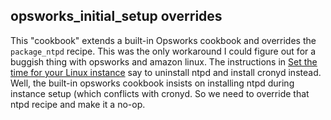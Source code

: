 
## opsworks_initial_setup overrides

This "cookbook" extends a built-in Opsworks cookbook and overrides the `package_ntpd` recipe. This was the only workaround I could figure out for a buggish thing with opsworks and amazon linux. The instructions in [Set the time for your Linux instance](https://docs.aws.amazon.com/AWSEC2/latest/UserGuide/set-time.html) say to uninstall ntpd and install cronyd instead. Well, the built-in opsworks cookbook insists on installing ntpd during instance setup (which conflicts with cronyd. So we need to override that ntpd recipe and make it a no-op.
